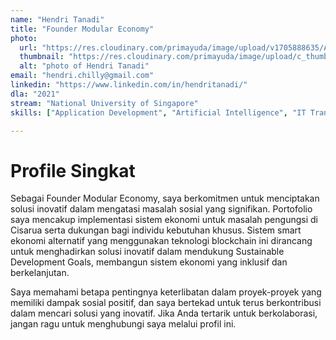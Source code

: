 ```yaml
---
name: "Hendri Tanadi"
title: "Founder Modular Economy"
photo: 
  url: "https://res.cloudinary.com/primayuda/image/upload/v1705888635/APDI/hendri-tanadi_mazjqb.png"
  thumbnail: "https://res.cloudinary.com/primayuda/image/upload/c_thumb,w_200,g_face/v1705888635/APDI/hendri-tanadi_mazjqb.png"
  alt: "photo of Hendri Tanadi"
email: "hendri.chilly@gmail.com"
linkedin: "https://www.linkedin.com/in/hendritanadi/"
dla: "2021"
stream: "National University of Singapore"
skills: ["Application Development", "Artificial Intelligence", "IT Transformation"]

---
```

# Profile Singkat

Sebagai Founder Modular Economy, saya berkomitmen untuk menciptakan solusi inovatif dalam mengatasi masalah sosial yang signifikan. Portofolio saya mencakup implementasi sistem ekonomi untuk masalah pengungsi di Cisarua serta dukungan bagi individu kebutuhan khusus. Sistem smart ekonomi alternatif yang menggunakan teknologi blockchain ini dirancang untuk menghadirkan solusi inovatif dalam mendukung Sustainable Development Goals, membangun sistem ekonomi yang inklusif dan berkelanjutan.

Saya memahami betapa pentingnya keterlibatan dalam proyek-proyek yang memiliki dampak sosial positif, dan saya bertekad untuk terus berkontribusi dalam mencari solusi yang inovatif. Jika Anda tertarik untuk berkolaborasi, jangan ragu untuk menghubungi saya melalui profil ini.



